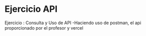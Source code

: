 # Ejercicio API
Ejercicio : Consulta y Uso de API
-Haciendo uso de postman, el api proporcionado por el profesor y vercel
